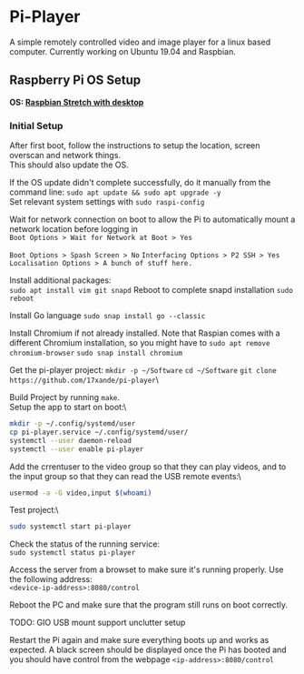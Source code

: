 # Pi-Player

A simple remotely controlled video and image player for a linux based computer. Currently working on Ubuntu 19.04 and Raspbian.

## Raspberry Pi OS Setup

**OS: [Raspbian Stretch with desktop](https://www.raspberrypi.org/downloads/raspbian/)**

### Initial Setup

After first boot, follow the instructions to setup the location, screen overscan and network things.\
This should also update the OS.

If the OS update didn't complete successfully, do it manually from the command line: `sudo apt update && sudo apt upgrade -y`\
Set relevant system settings with `sudo raspi-config`

Wait for network connection on boot to allow the Pi to automatically mount a network location before logging in\
`Boot Options > Wait for Network at Boot > Yes`

`Boot Options > Spash Screen > No`
`Interfacing Options > P2 SSH > Yes`
`Localisation Options > A bunch of stuff here.`

Install additional packages:\
`sudo apt install vim git snapd`
Reboot to complete snapd installation
`sudo reboot`

Install Go language
`sudo snap install go --classic`

Install Chromium if not already installed. Note that Raspian comes with a different Chromium installation, so you might have to `sudo apt remove chromium-browser`
`sudo snap install chromium`

Get the pi-player project:
`mkdir -p ~/Software`
`cd ~/Software`
`git clone https://github.com/17xande/pi-player`\

Build Project by running `make`.\
Setup the app to start on boot:\
```bash
mkdir -p ~/.config/systemd/user
cp pi-player.service ~/.config/systemd/user/
systemctl --user daemon-reload
systemctl --user enable pi-player
```

Add the crrentuser to the video group so that they can play videos,
and to the input group so that they can read the USB remote events:\
```bash
usermod -a -G video,input $(whoami)
```

Test project:\
```bash
sudo systemctl start pi-player
```

Check the status of the running service:\
`sudo systemctl status pi-player`

Access the server from a browset to make sure it's running properly. Use the following address:\
`<device-ip-address>:8080/control`


Reboot the PC and make sure that the program still runs on boot correctly.

TODO:
GIO USB mount support
unclutter setup

Restart the Pi again and make sure everything boots up and works as expected. A black screen should be displayed once the Pi has booted and you should have control from the webpage `<ip-address>:8080/control`
